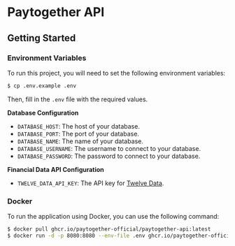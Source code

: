# Paytogether API

## Getting Started

### Environment Variables

To run this project, you will need to set the following environment variables:

```bash
$ cp .env.example .env
```

Then, fill in the `.env` file with the required values.

**Database Configuration**
- `DATABASE_HOST`: The host of your database.
- `DATABASE_PORT`: The port of your database.
- `DATABASE_NAME`: The name of your database.
- `DATABASE_USERNAME`: The username to connect to your database.
- `DATABASE_PASSWORD`: The password to connect to your database.

**Financial Data API Configuration**
- `TWELVE_DATA_API_KEY`: The API key for [Twelve Data](https://twelvedata.com).

### Docker
To run the application using Docker, you can use the following command:

```bash
$ docker pull ghcr.io/paytogether-official/paytogether-api:latest
$ docker run -d -p 8080:8080 --env-file .env ghcr.io/paytogether-official/paytogether-api:latest
```